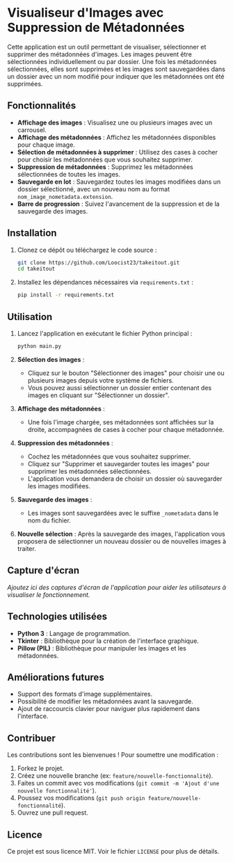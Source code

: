 
# Visualiseur d'Images avec Suppression de Métadonnées

Cette application est un outil permettant de visualiser, sélectionner et supprimer des métadonnées d'images. Les images peuvent être sélectionnées individuellement ou par dossier. Une fois les métadonnées sélectionnées, elles sont supprimées et les images sont sauvegardées dans un dossier avec un nom modifié pour indiquer que les métadonnées ont été supprimées.

## Fonctionnalités

- **Affichage des images** : Visualisez une ou plusieurs images avec un carrousel.
- **Affichage des métadonnées** : Affichez les métadonnées disponibles pour chaque image.
- **Sélection de métadonnées à supprimer** : Utilisez des cases à cocher pour choisir les métadonnées que vous souhaitez supprimer.
- **Suppression de métadonnées** : Supprimez les métadonnées sélectionnées de toutes les images.
- **Sauvegarde en lot** : Sauvegardez toutes les images modifiées dans un dossier sélectionné, avec un nouveau nom au format `nom_image_nometadata.extension`.
- **Barre de progression** : Suivez l'avancement de la suppression et de la sauvegarde des images.

## Installation

1. Clonez ce dépôt ou téléchargez le code source :
   ```bash
   git clone https://github.com/Loocist23/takeitout.git
   cd takeitout
   ```

2. Installez les dépendances nécessaires via `requirements.txt` :
   ```bash
   pip install -r requirements.txt
   ```

## Utilisation

1. Lancez l'application en exécutant le fichier Python principal :
   ```bash
   python main.py
   ```

2. **Sélection des images** : 
   - Cliquez sur le bouton "Sélectionner des images" pour choisir une ou plusieurs images depuis votre système de fichiers.
   - Vous pouvez aussi sélectionner un dossier entier contenant des images en cliquant sur "Sélectionner un dossier".

3. **Affichage des métadonnées** : 
   - Une fois l'image chargée, ses métadonnées sont affichées sur la droite, accompagnées de cases à cocher pour chaque métadonnée.

4. **Suppression des métadonnées** :
   - Cochez les métadonnées que vous souhaitez supprimer.
   - Cliquez sur "Supprimer et sauvegarder toutes les images" pour supprimer les métadonnées sélectionnées.
   - L'application vous demandera de choisir un dossier où sauvegarder les images modifiées.

5. **Sauvegarde des images** :
   - Les images sont sauvegardées avec le suffixe `_nometadata` dans le nom du fichier.

6. **Nouvelle sélection** : Après la sauvegarde des images, l'application vous proposera de sélectionner un nouveau dossier ou de nouvelles images à traiter.

## Capture d'écran

_Ajoutez ici des captures d'écran de l'application pour aider les utilisateurs à visualiser le fonctionnement._

## Technologies utilisées

- **Python 3** : Langage de programmation.
- **Tkinter** : Bibliothèque pour la création de l'interface graphique.
- **Pillow (PIL)** : Bibliothèque pour manipuler les images et les métadonnées.

## Améliorations futures

- Support des formats d'image supplémentaires.
- Possibilité de modifier les métadonnées avant la sauvegarde.
- Ajout de raccourcis clavier pour naviguer plus rapidement dans l'interface.

## Contribuer

Les contributions sont les bienvenues ! Pour soumettre une modification :
1. Forkez le projet.
2. Créez une nouvelle branche (ex: `feature/nouvelle-fonctionnalité`).
3. Faites un commit avec vos modifications (`git commit -m 'Ajout d'une nouvelle fonctionnalité'`).
4. Poussez vos modifications (`git push origin feature/nouvelle-fonctionnalité`).
5. Ouvrez une pull request.

## Licence

Ce projet est sous licence MIT. Voir le fichier `LICENSE` pour plus de détails.
